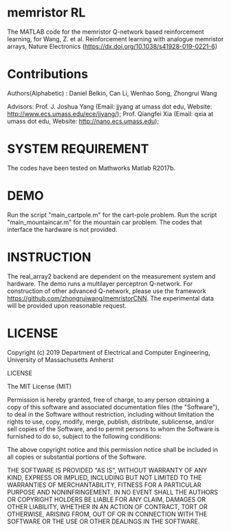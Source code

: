 # memristor RL

The MATLAB code for the memristor Q-network based reinforcement learning, for
Wang, Z. et al. Reinforcement learning with analogue memristor arrays, Nature Electronics (https://dx.doi.org/10.1038/s41928-019-0221-6)

# Contributions

Authors(Alphabetic) : Daniel Belkin, Can Li, Wenhao Song, Zhongrui Wang

Advisors: Prof. J. Joshua Yang (Email: jjyang at umass dot edu, Website: http://www.ecs.umass.edu/ece/jjyang/); Prof. Qiangfei Xia (Email: qxia at umass dot edu, Website: http://nano.ecs.umass.edu); 


# SYSTEM REQUIREMENT

The codes have been tested on Mathworks Matlab R2017b.

# DEMO

Run the script "main_cartpole.m" for the cart-pole problem.
Run the script "main_mountaincar.m" for the mountain car problem.
The codes that interface the hardware is not provided. 

# INSTRUCTION

The real_array2 backend are dependent on the measurement system and hardware. 
The demo runs a multilayer perceptron Q-network. For construction of other advanced Q-network, please use the framework https://github.com/zhongruiwang/memristorCNN.
The experimental data will be provided upon reasonable request.

# LICENSE

Copyright (c) 2019 Department of Electrical and Computer Engineering, University of Massachusetts Amherst
                      
LICENSE

The MIT License (MIT)

Permission is hereby granted, free of charge, to any person obtaining a copy
of this software and associated documentation files (the "Software"), to deal
in the Software without restriction, including without limitation the rights
to use, copy, modify, merge, publish, distribute, sublicense, and/or sell
copies of the Software, and to permit persons to whom the Software is
furnished to do so, subject to the following conditions:

The above copyright notice and this permission notice shall be included in all
copies or substantial portions of the Software.

THE SOFTWARE IS PROVIDED "AS IS", WITHOUT WARRANTY OF ANY KIND, EXPRESS OR
IMPLIED, INCLUDING BUT NOT LIMITED TO THE WARRANTIES OF MERCHANTABILITY,
FITNESS FOR A PARTICULAR PURPOSE AND NONINFRINGEMENT. IN NO EVENT SHALL THE
AUTHORS OR COPYRIGHT HOLDERS BE LIABLE FOR ANY CLAIM, DAMAGES OR OTHER
LIABILITY, WHETHER IN AN ACTION OF CONTRACT, TORT OR OTHERWISE, ARISING FROM,
OUT OF OR IN CONNECTION WITH THE SOFTWARE OR THE USE OR OTHER DEALINGS IN THE
SOFTWARE.
